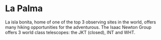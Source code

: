 La Palma
========
La isla bonita, home of one of the top 3 observing sites in the world, offers many hiking opportunities for the adventurous.
The Isaac Newton Group offers 3 world class telescopes: the JKT (closed), INT and WHT.
